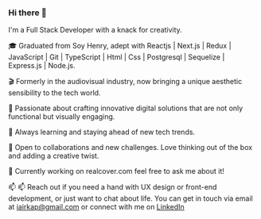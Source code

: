 ### Hi there 👋

I'm a Full Stack Developer with a knack for creativity.

🎓 Graduated from Soy Henry, adept with Reactjs | Next.js | Redux | JavaScript | Git | TypeScript | Html | Css | Postgresql | Sequelize | Express.js | Node.js.

🎬 Formerly in the audiovisual industry, now bringing a unique aesthetic sensibility to the tech world.

🚀 Passionate about crafting innovative digital solutions that are not only functional but visually engaging.

🌱 Always learning and staying ahead of new tech trends.

👯 Open to collaborations and new challenges. Love thinking out of the box and adding a creative twist.

💼 Currently working on realcover.com feel free to ask me about it!

📫 📫 Reach out if you need a hand with UX design or front-end development, or just want to chat about life. You can get in touch via email at iairkap@gmail.com or connect with me on [LinkedIn](https://www.linkedin.com/in/iair-kaplun-97145a88/)

